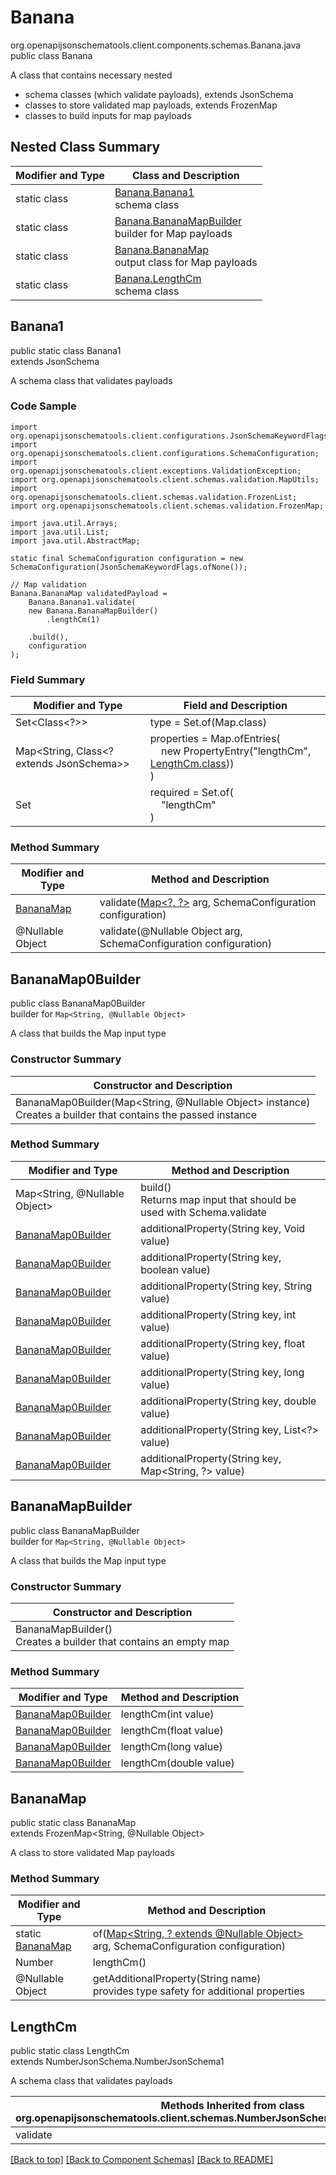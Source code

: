 # Banana
org.openapijsonschematools.client.components.schemas.Banana.java
public class Banana

A class that contains necessary nested
- schema classes (which validate payloads), extends JsonSchema
- classes to store validated map payloads, extends FrozenMap
- classes to build inputs for map payloads

## Nested Class Summary
| Modifier and Type | Class and Description |
| ----------------- | ---------------------- |
| static class | [Banana.Banana1](#banana1)<br> schema class |
| static class | [Banana.BananaMapBuilder](#bananamapbuilder)<br> builder for Map payloads |
| static class | [Banana.BananaMap](#bananamap)<br> output class for Map payloads |
| static class | [Banana.LengthCm](#lengthcm)<br> schema class |

## Banana1
public static class Banana1<br>
extends JsonSchema

A schema class that validates payloads

### Code Sample
```
import org.openapijsonschematools.client.configurations.JsonSchemaKeywordFlags;
import org.openapijsonschematools.client.configurations.SchemaConfiguration;
import org.openapijsonschematools.client.exceptions.ValidationException;
import org.openapijsonschematools.client.schemas.validation.MapUtils;
import org.openapijsonschematools.client.schemas.validation.FrozenList;
import org.openapijsonschematools.client.schemas.validation.FrozenMap;

import java.util.Arrays;
import java.util.List;
import java.util.AbstractMap;

static final SchemaConfiguration configuration = new SchemaConfiguration(JsonSchemaKeywordFlags.ofNone());

// Map validation
Banana.BananaMap validatedPayload =
    Banana.Banana1.validate(
    new Banana.BananaMapBuilder()
        .lengthCm(1)

    .build(),
    configuration
);
```

### Field Summary
| Modifier and Type | Field and Description |
| ----------------- | ---------------------- |
| Set<Class<?>> | type = Set.of(Map.class) |
| Map<String, Class<? extends JsonSchema>> | properties = Map.ofEntries(<br>&nbsp;&nbsp;&nbsp;&nbsp;new PropertyEntry("lengthCm", [LengthCm.class](#lengthcm)))<br>)<br> |
| Set<String> | required = Set.of(<br>&nbsp;&nbsp;&nbsp;&nbsp;"lengthCm"<br>)<br> |

### Method Summary
| Modifier and Type | Method and Description |
| ----------------- | ---------------------- |
| [BananaMap](#bananamap) | validate([Map&lt;?, ?&gt;](#bananamapbuilder) arg, SchemaConfiguration configuration) |
| @Nullable Object | validate(@Nullable Object arg, SchemaConfiguration configuration) |
## BananaMap0Builder
public class BananaMap0Builder<br>
builder for `Map<String, @Nullable Object>`

A class that builds the Map input type

### Constructor Summary
| Constructor and Description |
| --------------------------- |
| BananaMap0Builder(Map<String, @Nullable Object> instance)<br>Creates a builder that contains the passed instance |

### Method Summary
| Modifier and Type | Method and Description |
| ----------------- | ---------------------- |
| Map<String, @Nullable Object> | build()<br>Returns map input that should be used with Schema.validate |
| [BananaMap0Builder](#bananamap0builder) | additionalProperty(String key, Void value) |
| [BananaMap0Builder](#bananamap0builder) | additionalProperty(String key, boolean value) |
| [BananaMap0Builder](#bananamap0builder) | additionalProperty(String key, String value) |
| [BananaMap0Builder](#bananamap0builder) | additionalProperty(String key, int value) |
| [BananaMap0Builder](#bananamap0builder) | additionalProperty(String key, float value) |
| [BananaMap0Builder](#bananamap0builder) | additionalProperty(String key, long value) |
| [BananaMap0Builder](#bananamap0builder) | additionalProperty(String key, double value) |
| [BananaMap0Builder](#bananamap0builder) | additionalProperty(String key, List<?> value) |
| [BananaMap0Builder](#bananamap0builder) | additionalProperty(String key, Map<String, ?> value) |

## BananaMapBuilder
public class BananaMapBuilder<br>
builder for `Map<String, @Nullable Object>`

A class that builds the Map input type

### Constructor Summary
| Constructor and Description |
| --------------------------- |
| BananaMapBuilder()<br>Creates a builder that contains an empty map |

### Method Summary
| Modifier and Type | Method and Description |
| ----------------- | ---------------------- |
| [BananaMap0Builder](#bananamap0builder) | lengthCm(int value) |
| [BananaMap0Builder](#bananamap0builder) | lengthCm(float value) |
| [BananaMap0Builder](#bananamap0builder) | lengthCm(long value) |
| [BananaMap0Builder](#bananamap0builder) | lengthCm(double value) |

## BananaMap
public static class BananaMap<br>
extends FrozenMap<String, @Nullable Object>

A class to store validated Map payloads

### Method Summary
| Modifier and Type | Method and Description |
| ----------------- | ---------------------- |
| static [BananaMap](#bananamap) | of([Map<String, ? extends @Nullable Object>](#bananamapbuilder) arg, SchemaConfiguration configuration) |
| Number | lengthCm()<br> |
| @Nullable Object | getAdditionalProperty(String name)<br>provides type safety for additional properties |

## LengthCm
public static class LengthCm<br>
extends NumberJsonSchema.NumberJsonSchema1

A schema class that validates payloads

| Methods Inherited from class org.openapijsonschematools.client.schemas.NumberJsonSchema.NumberJsonSchema1 |
| ------------------------------------------------------------------ |
| validate                                                           |

[[Back to top]](#top) [[Back to Component Schemas]](../../../README.md#Component-Schemas) [[Back to README]](../../../README.md)
